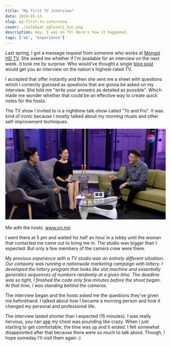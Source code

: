 ```yaml
---
title: "My first TV interview"
date: 2019-03-13
slug: my-first-tv-interview
cover: ./zolbayar_ogloonii_hun.png
description: Hey, I was on TV! Here's how it happened.
tags: ['me', 'experience']
---
```


Last spring, I got a message request from someone who works at [Mongol HD TV](https://www.facebook.com/mongoltv/). She asked me whether if I'm available for an interview on the next week. It took me by surprise. Who would've thought a single [blog post](https://zolbayar.com/ugluunii-hun-ogloonii-hun-boloh-69a4a6894843) would get you an interview on the nation's highest-rated TV.

I accepted that offer instantly and then she sent me a sheet with questions which I correctly guessed as questions that are gonna be asked on my interview. She told me "write your answers as detailed as possible". Which made me wonder whether that could be an effective way to create quick notes for the hosts.

The TV show I invited to is a nighttime talk-show called "To and Fro". It was kind of ironic because I mostly talked about my morning rituals and other self-improvement techniques.

![](./zolbayar_on_tv.png)

Me with the hosts. www.ori.mn

I went there at 5 pm and waited for half an hour in a lobby until the woman that contacted me came out to bring me in. The studio was bigger than I expected. But only a few members of the camera crew were there.

_My previous experience with a TV studio was an entirely different situation. Our company was running a nationwide marketing campaign with lottery. I developed the lottery program that looks like slot machine and essentially generates sequences of numbers randomly at a given time. The deadline was so tight, I finished the code only few minutes before the shoot began. At that time, I was standing behind the cameras._

The interview began and the hosts asked me the questions they've given me beforehand. I talked about how I became a morning person and how it changed my personal and professional life.

The interview lasted shorter than I expected (15 minutes). I was really nervous, you can [see](https://www.ori.mn/details/_5787939602001) my chest was pounding like crazy. When I just starting to get comfortable, the time was up and it ended. I felt somewhat disappointed after that because there were so much to talk about. Though, I hope someday I'll visit them again :)
